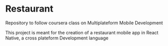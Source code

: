 # Restaurant
Repository to follow coursera class on Multiplateform Mobile Development

This project is meant for the creation of a restaurant mobile app in React Native, a cross plateform Development language
